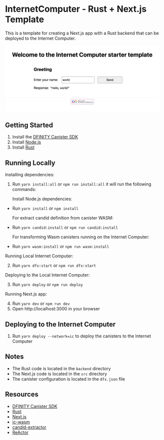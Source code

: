 # InternetComputer - Rust + Next.js Template

This is a template for creating a Next.js app with a Rust backend that can be deployed to the Internet Computer.

![Alt text](public/demo.png)

## Getting Started

1. Install the [DFINITY Canister SDK](https://sdk.dfinity.org/docs/quickstart/local-quickstart.html)
2. Install [Node.js](https://nodejs.org/en/download/)
3. Install [Rust](https://www.rust-lang.org/tools/install)

## Running Locally

Installing dependencies:

1. Run `yarn install:all` or `npm run install:all`
   it will run the following commands:

   Install Node.js dependencies:

- Run `yarn install` or `npm install`

  For extract candid definition from canister WASM:

- Run `yarn candid:install` or `npm run candid:install`

  For transforming Wasm canisters running on the Internet Computer:

- Run `yarn wasm:install` or `npm run wasm:install`

Running Local Internet Computer:

2. Run `yarn dfx:start` or `npm run dfx:start`

Deploying to the Local Internet Computer:

3. Run `yarn deploy` or `npm run deploy`

Running Next.js app:

4. Run `yarn dev` or `npm run dev`
5. Open http://localhost:3000 in your browser

## Deploying to the Internet Computer

1. Run `yarn deploy --network=ic` to deploy the canisters to the Internet Computer

## Notes

- The Rust code is located in the `backend` directory
- The Next.js code is located in the `src` directory
- The canister configuration is located in the `dfx.json` file

## Resources

- [DFINITY Canister SDK](https://sdk.dfinity.org/docs/quickstart/local-quickstart.html)
- [Rust](https://www.rust-lang.org/)
- [Next.js](https://nextjs.org/)
- [ic-wasm](https://github.com/dfinity/ic-wasm)
- [candid-extractor](https://github.com/dfinity/cdk-rs/tree/main/src/candid-extractor)
- [ReActor](https://github.com/B3Pay/re-actor)
